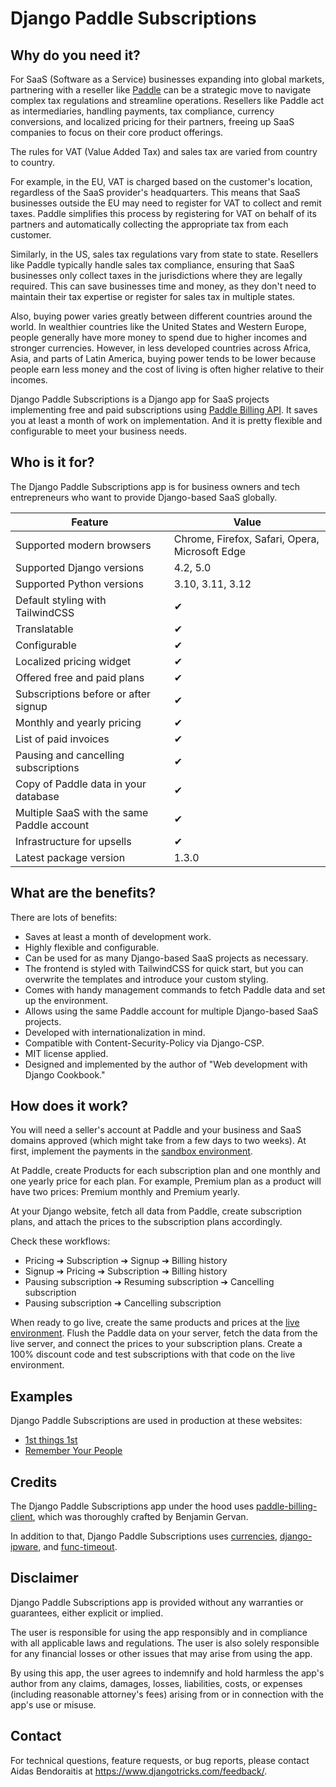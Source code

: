 # Django Paddle Subscriptions

## Why do you need it?

For SaaS (Software as a Service) businesses expanding into global markets, partnering with a reseller like [Paddle](https://www.paddle.com/) can be a strategic move to navigate complex tax regulations and streamline operations. Resellers like Paddle act as intermediaries, handling payments, tax compliance, currency conversions, and localized pricing for their partners, freeing up SaaS companies to focus on their core product offerings.

The rules for VAT (Value Added Tax) and sales tax are varied from country to country.

For example, in the EU, VAT is charged based on the customer's location, regardless of the SaaS provider's headquarters. This means that SaaS businesses outside the EU may need to register for VAT to collect and remit taxes. Paddle simplifies this process by registering for VAT on behalf of its partners and automatically collecting the appropriate tax from each customer.

Similarly, in the US, sales tax regulations vary from state to state. Resellers like Paddle typically handle sales tax compliance, ensuring that SaaS businesses only collect taxes in the jurisdictions where they are legally required. This can save businesses time and money, as they don't need to maintain their tax expertise or register for sales tax in multiple states.

Also, buying power varies greatly between different countries around the world. In wealthier countries like the United States and Western Europe, people generally have more money to spend due to higher incomes and stronger currencies. However, in less developed countries across Africa, Asia, and parts of Latin America, buying power tends to be lower because people earn less money and the cost of living is often higher relative to their incomes.

Django Paddle Subscriptions is a Django app for SaaS projects implementing free and paid subscriptions using [Paddle Billing API](https://developer.paddle.com/). It saves you at least a month of work on implementation. And it is pretty flexible and configurable to meet your business needs.

## Who is it for?

The Django Paddle Subscriptions app is for business owners and tech entrepreneurs who want to provide Django-based SaaS globally.

| Feature                                   | Value                                          |
|-------------------------------------------|------------------------------------------------|
| Supported modern browsers                 | Chrome, Firefox, Safari, Opera, Microsoft Edge |
| Supported Django versions                 | 4.2, 5.0                                       |
| Supported Python versions                 | 3.10, 3.11, 3.12                               |
| Default styling with TailwindCSS          | ✔︎                                              |
| Translatable                              | ✔︎                                              |
| Configurable                              | ✔︎                                              |
| Localized pricing widget                  | ✔︎                                              |
| Offered free and paid plans               | ✔︎                                              |
| Subscriptions before or after signup      | ✔︎                                              |
| Monthly and yearly pricing                | ✔︎                                              |
| List of paid invoices                     | ✔︎                                              |
| Pausing and cancelling subscriptions      | ✔︎                                              |
| Copy of Paddle data in your database      | ✔︎                                              |
| Multiple SaaS with the same Paddle account| ✔︎                                              |
| Infrastructure for upsells                | ✔︎                                              |
| Latest package version                    | 1.3.0                                          |

## What are the benefits?

There are lots of benefits:

- Saves at least a month of development work.
- Highly flexible and configurable.
- Can be used for as many Django-based SaaS projects as necessary.
- The frontend is styled with TailwindCSS for quick start, but you can overwrite the templates and introduce your custom styling.
- Comes with handy management commands to fetch Paddle data and set up the environment.
- Allows using the same Paddle account for multiple Django-based SaaS projects.
- Developed with internationalization in mind.
- Compatible with Content-Security-Policy via Django-CSP.
- MIT license applied.
- Designed and implemented by the author of "Web development with Django Cookbook."

## How does it work?

You will need a seller's account at Paddle and your business and SaaS domains approved (which might take from a few days to two weeks). At first, implement the payments in the [sandbox environment](https://sandbox-vendors.paddle.com/).

At Paddle, create Products for each subscription plan and one monthly and one yearly price for each plan. For example, Premium plan as a product will have two prices: Premium monthly and Premium yearly.

At your Django website, fetch all data from Paddle, create subscription plans, and attach the prices to the subscription plans accordingly.

Check these workflows:

- Pricing ➔ Subscription ➔ Signup ➔ Billing history
- Signup ➔ Pricing ➔ Subscription ➔ Billing history
- Pausing subscription ➔ Resuming subscription ➔ Cancelling subscription
- Pausing subscription ➔ Cancelling subscription

When ready to go live, create the same products and prices at the [live environment](https://vendors.paddle.com/). Flush the Paddle data on your server, fetch the data from the live server, and connect the prices to your subscription plans. Create a 100% discount code and test subscriptions with that code on the live environment.

## Examples

Django Paddle Subscriptions are used in production at these websites:

- [1st things 1st](https://www.1st-things-1st.com)
- [Remember Your People](https://remember-your-people.app/)

## Credits

The Django Paddle Subscriptions app under the hood uses [paddle-billing-client](https://github.com/websideproject/paddle-billing-client), which was thoroughly crafted by Benjamin Gervan.

In addition to that, Django Paddle Subscriptions uses [currencies](https://pypi.org/project/currencies/), [django-ipware](https://github.com/un33k/django-ipware), and [func-timeout](https://pypi.org/project/func-timeout/).

## Disclaimer

Django Paddle Subscriptions app is provided without any warranties or guarantees, either explicit or implied.

The user is responsible for using the app responsibly and in compliance with all applicable laws and regulations. The user is also solely responsible for any financial losses or other issues that may arise from using the app.

By using this app, the user agrees to indemnify and hold harmless the app's author from any claims, damages, losses, liabilities, costs, or expenses (including reasonable attorney's fees) arising from or in connection with the app's use or misuse.

## Contact

For technical questions, feature requests, or bug reports, please contact Aidas Bendoraitis at <https://www.djangotricks.com/feedback/>.
